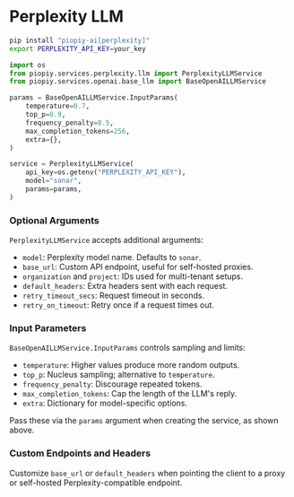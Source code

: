 # Perplexity LLM

```bash
pip install "piopiy-ai[perplexity]"
export PERPLEXITY_API_KEY=your_key
```

```python
import os
from piopiy.services.perplexity.llm import PerplexityLLMService
from piopiy.services.openai.base_llm import BaseOpenAILLMService

params = BaseOpenAILLMService.InputParams(
    temperature=0.7,
    top_p=0.9,
    frequency_penalty=0.5,
    max_completion_tokens=256,
    extra={},
)

service = PerplexityLLMService(
    api_key=os.getenv("PERPLEXITY_API_KEY"),
    model="sonar",
    params=params,
)
```

### Optional Arguments

`PerplexityLLMService` accepts additional arguments:

- `model`: Perplexity model name. Defaults to `sonar`.
- `base_url`: Custom API endpoint, useful for self-hosted proxies.
- `organization` and `project`: IDs used for multi-tenant setups.
- `default_headers`: Extra headers sent with each request.
- `retry_timeout_secs`: Request timeout in seconds.
- `retry_on_timeout`: Retry once if a request times out.

### Input Parameters

`BaseOpenAILLMService.InputParams` controls sampling and limits:

- `temperature`: Higher values produce more random outputs.
- `top_p`: Nucleus sampling; alternative to `temperature`.
- `frequency_penalty`: Discourage repeated tokens.
- `max_completion_tokens`: Cap the length of the LLM's reply.
- `extra`: Dictionary for model-specific options.

Pass these via the `params` argument when creating the service, as shown above.

### Custom Endpoints and Headers

Customize `base_url` or `default_headers` when pointing the client to a proxy or self-hosted Perplexity-compatible endpoint.
